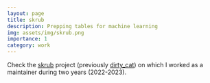 ```yaml
---
layout: page
title: skrub
description: Prepping tables for machine learning
img: assets/img/skrub.png
importance: 1
category: work
---
```


Check the [skrub](https://skrub-data.org) project (previously [dirty_cat](https://dirty-cat.github.io/stable/)) on which I worked as a maintainer during two years (2022-2023).
